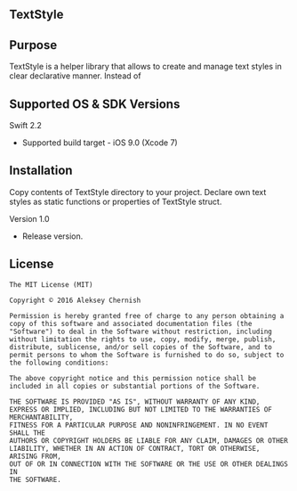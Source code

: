 TextStyle
--------------

Purpose
--------------
TextStyle is a helper library that allows to create and manage text styles in clear declarative manner.
Instead of 

Supported OS & SDK Versions
-----------------------------

Swift 2.2
* Supported build target - iOS 9.0 (Xcode 7)

Installation
--------------

Copy contents of TextStyle directory to your project. Declare own text styles as static functions or properties of TextStyle struct.

Version 1.0

- Release version.

License
----------------

    The MIT License (MIT)

    Copyright © 2016 Aleksey Chernish

    Permission is hereby granted free of charge to any person obtaining a copy of this software and associated documentation files (the "Software") to deal in the Software without restriction, including without limitation the rights to use, copy, modify, merge, publish, distribute, sublicense, and/or sell copies of the Software, and to permit persons to whom the Software is furnished to do so, subject to the following conditions:

    The above copyright notice and this permission notice shall be included in all copies or substantial portions of the Software.

    THE SOFTWARE IS PROVIDED "AS IS", WITHOUT WARRANTY OF ANY KIND, EXPRESS OR IMPLIED, INCLUDING BUT NOT LIMITED TO THE WARRANTIES OF MERCHANTABILITY,
    FITNESS FOR A PARTICULAR PURPOSE AND NONINFRINGEMENT. IN NO EVENT SHALL THE
    AUTHORS OR COPYRIGHT HOLDERS BE LIABLE FOR ANY CLAIM, DAMAGES OR OTHER
    LIABILITY, WHETHER IN AN ACTION OF CONTRACT, TORT OR OTHERWISE, ARISING FROM,
    OUT OF OR IN CONNECTION WITH THE SOFTWARE OR THE USE OR OTHER DEALINGS IN
    THE SOFTWARE.


